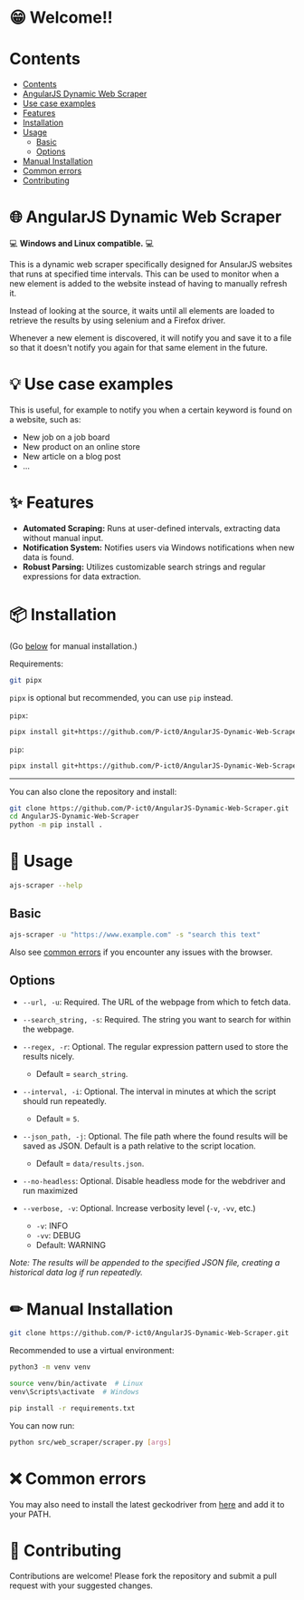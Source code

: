 # 😁 Welcome!!

# Contents
- [Contents](#contents)
- [AngularJS Dynamic Web Scraper](#angularjs-dynamic-web-scraper)
- [Use case examples](#use-case-examples)
- [Features](#features)
- [Installation](#installation)
- [Usage](#usage)
  - [Basic](#basic)
  - [Options](#options)
- [Manual Installation](#manual-installation)
- [Common errors](#common-errors)
- [Contributing](#contributing)


# 🌐 AngularJS Dynamic Web Scraper

💻 **Windows and Linux compatible.** 💻

This is a dynamic web scraper specifically designed for AnsularJS websites that runs at specified time intervals.
This can be used to monitor when a new element is added to the website instead of having to manually refresh it.

Instead of looking at the source, it waits until all elements are loaded to retrieve the results by using selenium and a Firefox driver.

Whenever a new element is discovered, it will notify you and save it to a file so that it doesn't notify you again for that same element in the future.

# 💡 Use case examples
This is useful, for example to notify you when a certain keyword is found on a website, such as:

- New job on a job board
- New product on an online store
- New article on a blog post
- ...

# ✨ Features

- **Automated Scraping:** Runs at user-defined intervals, extracting data without manual input.
- **Notification System:** Notifies users via Windows notifications when new data is found.
- **Robust Parsing:** Utilizes customizable search strings and regular expressions for data extraction.


# 📦 Installation

(Go [below](#manual-installation) for manual installation.)

Requirements:
```bash
git pipx
```
`pipx` is optional but recommended, you can use `pip` instead.

`pipx`:
```bash
pipx install git+https://github.com/P-ict0/AngularJS-Dynamic-Web-Scraper.git
```

`pip`:
```bash
pipx install git+https://github.com/P-ict0/AngularJS-Dynamic-Web-Scraper.git
```

<hr>

You can also clone the repository and install:
```bash
git clone https://github.com/P-ict0/AngularJS-Dynamic-Web-Scraper.git
cd AngularJS-Dynamic-Web-Scraper
python -m pip install .
```

# 📲 Usage

```bash
ajs-scraper --help
```

## Basic

```bash
ajs-scraper -u "https://www.example.com" -s "search this text"
```

Also see [common errors](#common-errors) if you encounter any issues with the browser.

## Options

- `--url, -u`: Required. The URL of the webpage from which to fetch data.

- `--search_string, -s`: Required. The string you want to search for within the webpage.

- `--regex, -r`: Optional. The regular expression pattern used to store the results nicely.
  - Default = `search_string`.

- `--interval, -i`: Optional. The interval in minutes at which the script should run repeatedly.
  - Default = `5`.

- `--json_path, -j`: Optional. The file path where the found results will be saved as JSON. Default is a path relative to the script location.
  - Default = `data/results.json`.

- `--no-headless`: Optional. Disable headless mode for the webdriver and run maximized

- `--verbose, -v`: Optional. Increase verbosity level (`-v`, `-vv`, etc.)
  - `-v`: INFO
  - `-vv`: DEBUG
  - Default: WARNING


_Note: The results will be appended to the specified JSON file, creating a historical data log if run repeatedly._


# ✏ Manual Installation

```bash
git clone https://github.com/P-ict0/AngularJS-Dynamic-Web-Scraper.git
```

Recommended to use a virtual environment:
```bash
python3 -m venv venv

source venv/bin/activate  # Linux
venv\Scripts\activate  # Windows
```

```bash
pip install -r requirements.txt
```

You can now run:
```bash
python src/web_scraper/scraper.py [args]
```

# ❌ Common errors

You may also need to install the latest geckodriver from [here](https://github.com/mozilla/geckodriver/releases) and add it to your PATH.

# 👥 Contributing

Contributions are welcome! Please fork the repository and submit a pull request with your suggested changes.
